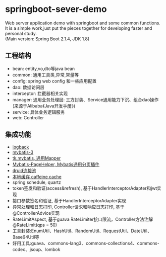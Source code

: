 # springboot-sever-demo
Web server application demo with springboot and some common functions.  
It is a simple work,just put the pieces together for developing faster and personal study.  
(Main version: Spring Boot 2.1.4, JDK 1.8)  

## 工程结构
- bean: entity,vo,dto等java bean
- common: 通用工具类,异常,常量等
- config: spring web config 和一些应用配置
- dao: 数据访问层
- interceptor: 拦截器相关实现
- manager: 通用业务处理层: 三方封装、Service通用能力下沉、组合dao操作 (来源于Alibaba《Java开发手册》)
- service: 具体业务逻辑服务
- web: Controller

## 集成功能
- [logback](http://logback.qos.ch/)
- [mybatis-3](https://mybatis.org/mybatis-3/)
- [tk.mybatis, 通用Mapper](https://github.com/abel533/Mapper )
- [Mybatis-PageHelper, Mybatis通用分页插件](https://github.com/pagehelper/Mybatis-PageHelper)
- [druid连接池](https://github.com/alibaba/druid)
- [本地缓存 caffeine cache](https://github.com/ben-manes/caffeine)
- spring schedule, quartz
- token签发和验证(access&refresh), 基于HandlerInterceptorAdapter和jwt实现
- 接口参数签名和验证, 基于HandlerInterceptorAdapter实现
- 异常处理和日志打印, Controller请求和响应日志打印, 基于@ControllerAdvice实现
- RateLimitAspect, 基于guava RateLimiter接口限流，Controller方法注解 @RateLimit(qps = 50)
- 工具封装:EnumUtil、HashUtil、RandomUtil、RequestUtil、DateUtil、Base64Util等
- 好用工具:guava、commons-lang3、commons-collections4、commons-codec、jsoup、lombok






